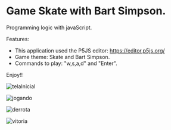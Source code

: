 # Game Skate with Bart Simpson.

Programming logic with javaScript.

Features:

- This application used the P5JS editor: https://editor.p5js.org/
- Game theme: Skate and Bart Simpson.
- Commands to play: "w,s,a,d" and "Enter".

Enjoy!!


![telaInicial](https://user-images.githubusercontent.com/99665225/167635509-be2e8f61-6662-4957-897e-e0ab85e2f052.png)

![jogando](https://user-images.githubusercontent.com/99665225/167635538-3eb4a1fb-ea91-486e-88f1-59e4e9303980.png)

![derrota](https://user-images.githubusercontent.com/99665225/167635591-26b217ce-d92a-47dc-925c-1cd82cd33e4f.png)

![vitoria](https://user-images.githubusercontent.com/99665225/167635745-0231d035-1d8f-4ad2-a84c-fe6cf313865f.png)




